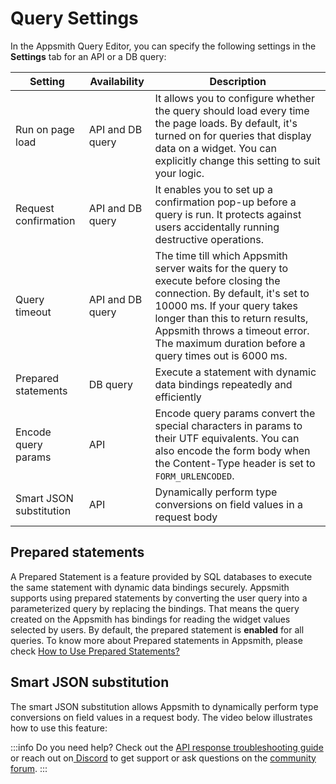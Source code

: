 # Query Settings

In the Appsmith Query Editor, you can specify the following settings in the **Settings** tab for an API or a DB query:

|Setting   | Availability  | Description  |
|----------|---------------|--------------|
| Run on page load  | API and DB query  | It allows you to configure whether the query should load every time the page loads. By default, it's turned on for queries that display data on a widget. You can explicitly change this setting to suit your logic.   |
| Request confirmation  | API and DB query  | It enables you to set up a confirmation pop-up before a query is run. It protects against users accidentally running destructive operations.  |
| Query timeout  | API and DB query  | The time till which Appsmith server waits for the query to execute before closing the connection. By default, it's set to 10000 ms. If your query takes longer than this to return results, Appsmith throws a timeout error. The maximum duration before a query times out is 6000 ms.  |
| Prepared statements | DB query | Execute a statement with dynamic data bindings repeatedly and efficiently |
| Encode query params  | API  | Encode query params convert the special characters in params to their UTF equivalents. You can also encode the form body when the Content-Type header is set to `FORM_URLENCODED`. |
| Smart JSON substitution  | API   | Dynamically perform type conversions on field values in a request body  |

## Prepared statements

A Prepared Statement is a feature provided by SQL databases to execute the same statement with dynamic data bindings securely. Appsmith supports using prepared statements by converting the user query into a parameterized query by replacing the bindings. That means the query created on the Appsmith has bindings for reading the widget values selected by users. By default, the prepared statement is **enabled** for all queries. To know more about Prepared statements in Appsmith, please check [How to Use Prepared Statements?](/connect-data/concepts/how-to-use-prepared-statements)

## Smart JSON substitution

The smart JSON substitution allows Appsmith to dynamically perform type conversions on field values in a request body. The video below illustrates how to use this feature:

<VideoEmbed host="youtube" videoId="-Z3y-pdNhXc" title="How to use smart JSON substitution" caption="How to use smart JSON substitution"/>

:::info
Do you need help? Check out the [API response troubleshooting guide](/help-and-support/troubleshooting-guide/query-errors) or reach out on[ Discord](https://discord.com/invite/rBTTVJp) to get support or ask questions on the [community forum](https://community.appsmith.com/).
:::
